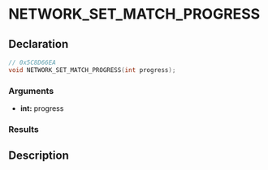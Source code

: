 # NETWORK_SET_MATCH_PROGRESS

## Declaration
```cpp
// 0x5C8D66EA
void NETWORK_SET_MATCH_PROGRESS(int progress);
```

### Arguments
- **int:** progress

### Results

## Description
